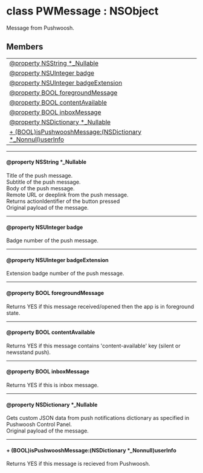 
# <a name="heading"></a>class PWMessage : NSObject  
Message from Pushwoosh. 
## Members  

<table>
	<tr>
		<td><a href="#1aecf83b72f600bc65ae4dbe7706a90cc6">@property NSString *_Nullable</a></td>
	</tr>
	<tr>
		<td><a href="#1ab365d5ab62ebc13c91f231f3c2c9a570">@property NSUInteger badge</a></td>
	</tr>
	<tr>
		<td><a href="#1ac7d0b924c194696c787a77fb51cc6a81">@property NSUInteger badgeExtension</a></td>
	</tr>
	<tr>
		<td><a href="#1aad03d7da48cd4f84c28d2b3f1524351c">@property BOOL foregroundMessage</a></td>
	</tr>
	<tr>
		<td><a href="#1ae676998a2448d3e00e13f3ce3e3ff7bb">@property BOOL contentAvailable</a></td>
	</tr>
	<tr>
		<td><a href="#1afb8a25a51b17fdb4d6d0406ea93cb3a1">@property BOOL inboxMessage</a></td>
	</tr>
	<tr>
		<td><a href="#1a018d9ef3c615dedad1d73b2d5239b16a">@property NSDictionary *_Nullable</a></td>
	</tr>
	<tr>
		<td><a href="#1abfddd755ecd6390f7f6f79b36f39ff0b">+ (BOOL)isPushwooshMessage:(NSDictionary *_Nonnull)userInfo</a></td>
	</tr>
</table>


----------  
  

#### <a name="1aecf83b72f600bc65ae4dbe7706a90cc6"></a>@property NSString \*_Nullable  
Title of the push message.<br/>Subtitle of the push message.<br/>Body of the push message.<br/>Remote URL or deeplink from the push message.<br/>Returns actionIdentifier of the button pressed<br/>Original payload of the message. 

----------  
  

#### <a name="1ab365d5ab62ebc13c91f231f3c2c9a570"></a>@property NSUInteger badge  
Badge number of the push message. 

----------  
  

#### <a name="1ac7d0b924c194696c787a77fb51cc6a81"></a>@property NSUInteger badgeExtension  
Extension badge number of the push message. 

----------  
  

#### <a name="1aad03d7da48cd4f84c28d2b3f1524351c"></a>@property BOOL foregroundMessage  
Returns YES if this message received/opened then the app is in foreground state. 

----------  
  

#### <a name="1ae676998a2448d3e00e13f3ce3e3ff7bb"></a>@property BOOL contentAvailable  
Returns YES if this message contains 'content-available' key (silent or newsstand push). 

----------  
  

#### <a name="1afb8a25a51b17fdb4d6d0406ea93cb3a1"></a>@property BOOL inboxMessage  
Returns YES if this is inbox message. 

----------  
  

#### <a name="1a018d9ef3c615dedad1d73b2d5239b16a"></a>@property NSDictionary \*_Nullable  
Gets custom JSON data from push notifications dictionary as specified in Pushwoosh Control Panel.<br/>Original payload of the message. 

----------  
  

#### <a name="1abfddd755ecd6390f7f6f79b36f39ff0b"></a>+ (BOOL)isPushwooshMessage:(NSDictionary \*\_Nonnull)userInfo  
Returns YES if this message is recieved from Pushwoosh. 
